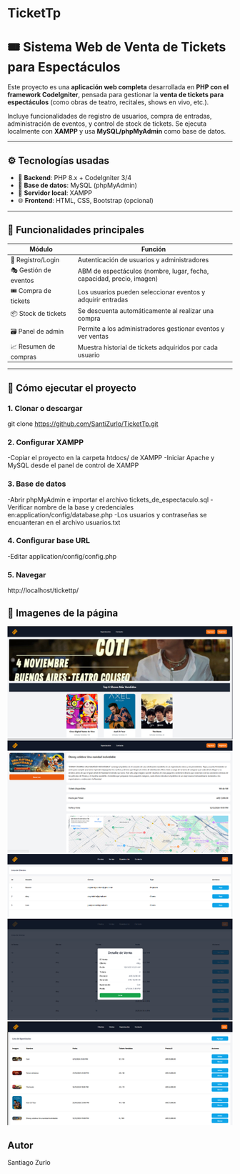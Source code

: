 # TicketTp
# 🎟️ Sistema Web de Venta de Tickets para Espectáculos

Este proyecto es una **aplicación web completa** desarrollada en **PHP con el framework CodeIgniter**, pensada para gestionar la **venta de tickets para espectáculos** (como obras de teatro, recitales, shows en vivo, etc.).

Incluye funcionalidades de registro de usuarios, compra de entradas, administración de eventos, y control de stock de tickets. Se ejecuta localmente con **XAMPP** y usa **MySQL/phpMyAdmin** como base de datos.

---

## ⚙️ Tecnologías usadas

- 🧱 **Backend**: PHP 8.x + CodeIgniter 3/4  
- 💾 **Base de datos**: MySQL (phpMyAdmin)  
- 🔧 **Servidor local**: XAMPP  
- 🌐 **Frontend**: HTML, CSS, Bootstrap (opcional)

---

## 🎯 Funcionalidades principales

| Módulo               | Función                                                                 |
|----------------------|-------------------------------------------------------------------------|
| 👤 Registro/Login     | Autenticación de usuarios y administradores                             |
| 🎭 Gestión de eventos | ABM de espectáculos (nombre, lugar, fecha, capacidad, precio, imagen)   |
| 🎟️ Compra de tickets  | Los usuarios pueden seleccionar eventos y adquirir entradas             |
| 📦 Stock de tickets   | Se descuenta automáticamente al realizar una compra                     |
| 🗃️ Panel de admin     | Permite a los administradores gestionar eventos y ver ventas            |
| 📈 Resumen de compras | Muestra historial de tickets adquiridos por cada usuario                |

---


## 🧪 Cómo ejecutar el proyecto

### 1. Clonar o descargar

git clone https://github.com/SantiZurlo/TicketTp.git

### 2. Configurar XAMPP

-Copiar el proyecto en la carpeta htdocs/ de XAMPP
-Iniciar Apache y MySQL desde el panel de control de XAMPP

### 3. Base de datos
-Abrir phpMyAdmin e importar el archivo tickets_de_espectaculo.sql
-Verificar nombre de la base y credenciales en:application/config/database.php
-Los usuarios y contraseñas se encuanteran en el archivo usuarios.txt

### 4. Configurar base URL
-Editar application/config/config.php

### 5. Navegar
http://localhost/tickettp/

## 📸  Imagenes de la página
![Inicio](assets/foto1.png)
![Espectaculo](assets/foto2.png)
![Panel de admin](assets/foto3.png)
![Detalle de ventas](assets/foto4.png)
![Modificacion de Espectaculos](assets/foto5.png)

## Autor 
Santiago Zurlo
